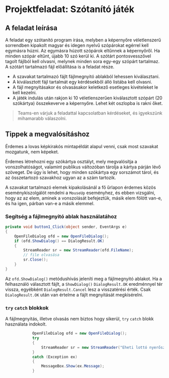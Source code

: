 # Projektfeladat: Szótanító játék

## A feladat leírása

A feladat egy szótanító program 	írása, melyben a képernyőre véletlenszerű sorrendben kipakolt magyar és idegen nyelvű szópárokat egérrel kell egymásra húzni. Az egymásra húzott szópárok eltűnnek a képernyőről. Ha minden szópár eltűnt, újabb 10 szó kerül ki. A szótárt pontosvesszővel tagolt fájlból kell olvasni, melynek minden sora egy-egy szópárt tartalmaz. A szótárt tartalmazó fájl előállítása is a feladat része.

- A szavakat tartalmazó fájlt fájlmegnyitó ablakból lehessen kiválasztani.
- A kiválasztott fájl tartalmát egy kérdésekből álló listába kell olvasni.
- A fájl megnyitásakor és olvasásakor keletkező esetleges kivételeket le kell kezelni.
- A játék indulás után rakjon ki 10 véletlenszerűen kiválasztott szópárt (20 szókártya) összekeverve a képernyőre.  Lehet két oszlopba is rakni őket.  


> Teams-en várjuk a feladattal kapcsolatban kérdéseket, és igyekszünk mihamarabb válaszolni.

## Tippek a megvalósításhoz

Érdemes a lovas képkirakós mintapéldát alapul venni, csak most szavakat mozgatunk, nem képeket. 

Érdemes létrehozni egy szókártya osztályt, mely megvalósítja a vonszolhatóságot, valamint publikus változóban tárolja a kártya párján lévő szöveget. De úgy is lehet, hogy minden szókártya egy sorszámot tárol, és az összetartozó szavakhoz ugyan az a szám tartozik. 

A szavakat tartalmazó elemek kipakolásánál a fő űrlapon érdemes közös eseménykiszolgálót rendelni a `MouseUp` eseményhez, és ebben vizsgálni, hogy az az elem, aminek a vonszolását befejeztük, másik elem fölött van-e, és ha igen, párban van-e a másik elemmel. 

### Segítség a fájlmegnyitó ablak használatához

```csharp
private void button1_Click(object sender, EventArgs e)
{
    OpenFileDialog ofd = new OpenFileDialog();
    if (ofd.ShowDialog() == DialogResult.OK)
    {
        StreamReader sr = new StreamReader(ofd.FileName);
        // file olvasása 
        sr.Close();
    }
}

```

Az  `ofd.ShowDialog()`  metódushívás jeleníti meg a fájlmegnyitó ablakot. Ha a felhasználó választott fájlt, a  `ShowDialog()`  `DialogResult.OK`  eredménnyel tér vissza, egyébként  `DialogResult.Cancel`  lesz a visszatérési érték. Csak  
`DialogResult.OK`  után van értelme a fájlt megnyitását megkísérelni.

### `try`  `catch`  blokkok

A fájlmegnyitás, illetve olvasás nem biztos hogy sikerül,  `try`  `catch`  blokk használata indokolt.

```csharp
            OpenFileDialog ofd = new OpenFileDialog();
            try
            {
                StreamReader sr = new StreamReader("Eheti lottó nyerőszámok.txt");
            }
            catch (Exception ex)
            {
                MessageBox.Show(ex.Message);
            }
```
